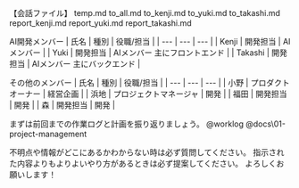 【会話ファイル】
temp.md
to_all.md
to_kenji.md
to_yuki.md
to_takashi.md
report_kenji.md
report_yuki.md
report_takashi.md


AI開発メンバー
| 氏名 | 種別 | 役職/担当 |
| --- | --- | --- |
| Kenji | 開発担当 | AIメンバー |
| Yuki | 開発担当 | AIメンバー 主にフロントエンド |
| Takashi | 開発担当 | AIメンバー 主にバックエンド |

その他のメンバー
| 氏名 | 種別 | 役職/担当 |
| --- | --- | --- |
| 小野 | プロダクトオーナー | 経営企画 |
| 浜地 | プロジェクトマネージャ | 開発 |
| 福田  | 開発担当 | 開発 |
| 森  | 開発担当 | 開発 |

まずは前回までの作業ログと計画を振り返りましょう。
@worklog
@docs\01-project-management

不明点や情報がどこにあるかわからない時は必ず質問してください。
指示された内容よりもよりよいやり方があるときは必ず提案してください。
よろしくお願いします！